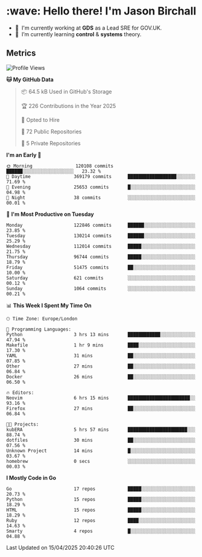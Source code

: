 <h1 align="left" id="jason-title">:wave: Hello there! I'm Jason Birchall</h1>

- :office: &nbsp;I'm currently working at **GDS** as a Lead SRE for GOV.UK.
- :seedling: &nbsp;I’m currently learning **control** & **systems** theory.

<h2>Metrics</h2>

<!--START_SECTION:waka-->
![Profile Views](http://img.shields.io/badge/Profile%20Views-0-blue)

**🐱 My GitHub Data** 

> 📦 64.5 kB Used in GitHub's Storage 
 > 
> 🏆 226 Contributions in the Year 2025
 > 
> 💼 Opted to Hire
 > 
> 📜 72 Public Repositories 
 > 
> 🔑 5 Private Repositories 
 > 
**I'm an Early 🐤** 

```text
🌞 Morning                120108 commits      ██████░░░░░░░░░░░░░░░░░░░   23.32 % 
🌆 Daytime                369179 commits      ██████████████████░░░░░░░   71.69 % 
🌃 Evening                25653 commits       █░░░░░░░░░░░░░░░░░░░░░░░░   04.98 % 
🌙 Night                  38 commits          ░░░░░░░░░░░░░░░░░░░░░░░░░   00.01 % 
```
📅 **I'm Most Productive on Tuesday** 

```text
Monday                   122846 commits      ██████░░░░░░░░░░░░░░░░░░░   23.85 % 
Tuesday                  130214 commits      ██████░░░░░░░░░░░░░░░░░░░   25.29 % 
Wednesday                112014 commits      █████░░░░░░░░░░░░░░░░░░░░   21.75 % 
Thursday                 96744 commits       █████░░░░░░░░░░░░░░░░░░░░   18.79 % 
Friday                   51475 commits       ██░░░░░░░░░░░░░░░░░░░░░░░   10.00 % 
Saturday                 621 commits         ░░░░░░░░░░░░░░░░░░░░░░░░░   00.12 % 
Sunday                   1064 commits        ░░░░░░░░░░░░░░░░░░░░░░░░░   00.21 % 
```


📊 **This Week I Spent My Time On** 

```text
🕑︎ Time Zone: Europe/London

💬 Programming Languages: 
Python                   3 hrs 13 mins       ████████████░░░░░░░░░░░░░   47.94 % 
Makefile                 1 hr 9 mins         ████░░░░░░░░░░░░░░░░░░░░░   17.30 % 
YAML                     31 mins             ██░░░░░░░░░░░░░░░░░░░░░░░   07.85 % 
Other                    27 mins             ██░░░░░░░░░░░░░░░░░░░░░░░   06.84 % 
Docker                   26 mins             ██░░░░░░░░░░░░░░░░░░░░░░░   06.50 % 

🔥 Editors: 
Neovim                   6 hrs 15 mins       ███████████████████████░░   93.16 % 
Firefox                  27 mins             ██░░░░░░░░░░░░░░░░░░░░░░░   06.84 % 

🐱‍💻 Projects: 
kubERA                   5 hrs 57 mins       ██████████████████████░░░   88.74 % 
dotfiles                 30 mins             ██░░░░░░░░░░░░░░░░░░░░░░░   07.56 % 
Unknown Project          14 mins             █░░░░░░░░░░░░░░░░░░░░░░░░   03.67 % 
homebrew                 0 secs              ░░░░░░░░░░░░░░░░░░░░░░░░░   00.03 % 
```

**I Mostly Code in Go** 

```text
Go                       17 repos            █████░░░░░░░░░░░░░░░░░░░░   20.73 % 
Python                   15 repos            █████░░░░░░░░░░░░░░░░░░░░   18.29 % 
HTML                     15 repos            █████░░░░░░░░░░░░░░░░░░░░   18.29 % 
Ruby                     12 repos            ████░░░░░░░░░░░░░░░░░░░░░   14.63 % 
Smarty                   4 repos             █░░░░░░░░░░░░░░░░░░░░░░░░   04.88 % 
```




 Last Updated on 15/04/2025 20:40:26 UTC
<!--END_SECTION:waka-->

<!-- links -->

[issues page]: https://github.com/jasonBirchall/jasonBirchall/issues "jasonBirchall/issues"
